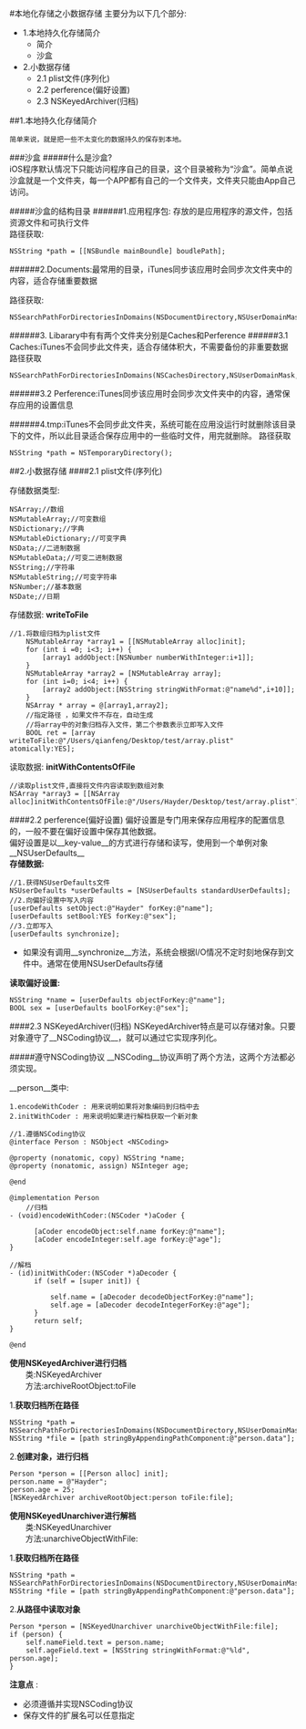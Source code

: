#本地化存储之小数据存储
主要分为以下几个部分:   

- 1.本地持久化存储简介  
  - 简介
  - 沙盒
- 2.小数据存储  
  - 2.1 plist文件(序列化)  
  - 2.2 perference(偏好设置)   
  - 2.3 NSKeyedArchiver(归档)  


##1.本地持久化存储简介

	简单来说，就是把一些不太变化的数据持久的保存到本地。

###沙盒
#####什么是沙盒?  
iOS程序默认情况下只能访问程序自己的目录，这个目录被称为“沙盒”。简单点说沙盒就是一个文件夹，每一个APP都有自己的一个文件夹，文件夹只能由App自己访问。  

#####沙盒的结构目录
######1.应用程序包: 存放的是应用程序的源文件，包括资源文件和可执行文件  
路径获取:
	
	NSString *path = [[NSBundle mainBoundle] boudlePath];

######2.Documents:最常用的目录，iTunes同步该应用时会同步次文件夹中的内容，适合存储重要数据  

路径获取:
	
	NSSearchPathForDirectoriesInDomains(NSDocumentDirectory,NSUserDomainMask,YES).firstObject;
	
######3. Libarary中有有两个文件夹分别是Caches和Perference
######3.1 Caches:iTunes不会同步此文件夹，适合存储体积大，不需要备份的非重要数据
路径获取  
	
	NSSearchPathForDirectoriesInDomains(NSCachesDirectory,NSUserDomainMask,YES).firstObject;
	
######3.2 Perference:iTunes同步该应用时会同步次文件夹中的内容，通常保存应用的设置信息

######4.tmp:iTunes不会同步此文件夹，系统可能在应用没运行时就删除该目录下的文件，所以此目录适合保存应用中的一些临时文件，用完就删除。
路径获取

	NSString *path = NSTemporaryDirectory();
##2.小数据存储
####2.1 plist文件(序列化)

存储数据类型:  

	NSArray;//数组
	NSMutableArray;//可变数组
	NSDictionary;//字典
	NSMutableDictionary;//可变字典
	NSData;//二进制数据
	NSMutableData;//可变二进制数据
	NSString;//字符串
	NSMutableString;//可变字符串
	NSNumber;//基本数据
	NSDate;//日期

存储数据: __writeToFile__
	
	//1.将数组归档为plist文件
        NSMutableArray *array1 = [[NSMutableArray alloc]init];
        for (int i =0; i<3; i++) {
            [array1 addObject:[NSNumber numberWithInteger:i+1]];
        }
        NSMutableArray *array2 = [NSMutableArray array];
        for (int i=0; i<4; i++) {
            [array2 addObject:[NSString stringWithFormat:@"name%d",i+10]];
        }
        NSArray * array = @[array1,array2];
        //指定路径 ，如果文件不存在，自动生成
        //将array中的对象归档存入文件，第二个参数表示立即写入文件
        BOOL ret = [array writeToFile:@"/Users/qianfeng/Desktop/test/array.plist" atomically:YES];
    
读取数据: __initWithContentsOfFile__
	
	//读取plist文件,直接将文件内容读取到数组对象
	NSArray *array3 = [[NSArray alloc]initWithContentsOfFile:@"/Users/Hayder/Desktop/test/array.plist"];
        
####2.2 perference(偏好设置)
偏好设置是专门用来保存应用程序的配置信息的，一般不要在偏好设置中保存其他数据。  
偏好设置是以__key-value__的方式进行存储和读写，使用到一个单例对象__NSUserDefaults__    
__存储数据:__

	//1.获得NSUserDefaults文件
	NSUserDefaults *userDefaults = [NSUserDefaults standardUserDefaults];
	//2.向偏好设置中写入内容
	[userDefaults setObject:@"Hayder" forKey:@"name"];
	[userDefaults setBool:YES forKey:@"sex"];
	//3.立即写入
	[userDefaults synchronize];
	
- 如果没有调用__synchronize__方法，系统会根据I/O情况不定时刻地保存到文件中。通常在使用NSUserDefaults存储

__读取偏好设置:__

	NSString *name = [userDefaults objectForKey:@"name"];
	BOOL sex = [userDefaults boolForKey:@"sex"];


####2.3 NSKeyedArchiver(归档)
NSKeyedArchiver特点是可以存储对象。只要对象遵守了__NSCoding协议__，就可以通过它实现序列化。

#####遵守NSCoding协议
__NSCoding__协议声明了两个方法，这两个方法都必须实现。

__person__类中:

	1.encodeWithCoder : 用来说明如果将对象编码到归档中去
	2.initWithCoder : 用来说明如果进行解档获取一个新对象

	//1.遵循NSCoding协议 
	@interface Person : NSObject <NSCoding> 
	
	@property (nonatomic, copy) NSString *name;
	@property (nonatomic, assign) NSInteger age;
	
	@end
	
	@implementation Person 
		//归档
	- (void)encodeWithCoder:(NSCoder *)aCoder {
	      
	      [aCoder encodeObject:self.name forKey:@"name"];
	      [aCoder encodeInteger:self.age forKey:@"age"];
	}
	
	//解档
	- (id)initWithCoder:(NSCoder *)aDecoder {
	      if (self = [super init]) {
	      
	          self.name = [aDecoder decodeObjectForKey:@"name"];
	          self.age = [aDecoder decodeIntegerForKey:@"age"];
	      }
	      return self;
	}

	@end

__使用NSKeyedArchiver进行归档__   
　　类:NSKeyedArchiver  
　　方法:archiveRootObject:toFile 

1.__获取归档所在路径__

	NSString *path = NSSearchPathForDirectoriesInDomains(NSDocumentDirectory,NSUserDomainMask,YES).firstObject; 
	NSString *file = [path stringByAppendingPathComponent:@"person.data"];

2.__创建对象，进行归档__

	Person *person = [[Person alloc] init];
	person.name = @"Hayder";
	person.age = 25;
	[NSKeyedArchiver archiveRootObject:person toFile:file];

__使用NSKeyedUnarchiver进行解档__  
　　类:NSKeyedUnarchiver  
　　方法:unarchiveObjectWithFile:

1.__获取归档所在路径__
	
	NSString *path = NSSearchPathForDirectoriesInDomains(NSDocumentDirectory,NSUserDomainMask,YES).firstObject; 
	NSString *file = [path stringByAppendingPathComponent:@"person.data"];
	
2.__从路径中读取对象__
	
	Person *person = [NSKeyedUnarchiver unarchiveObjectWithFile:file];
	if (person) {
	    self.nameField.text = person.name;
	    self.ageField.text = [NSString stringWithFormat:@"%ld", person.age];
	}

__注意点__ :   

- 必须遵循并实现NSCoding协议  
- 保存文件的扩展名可以任意指定
